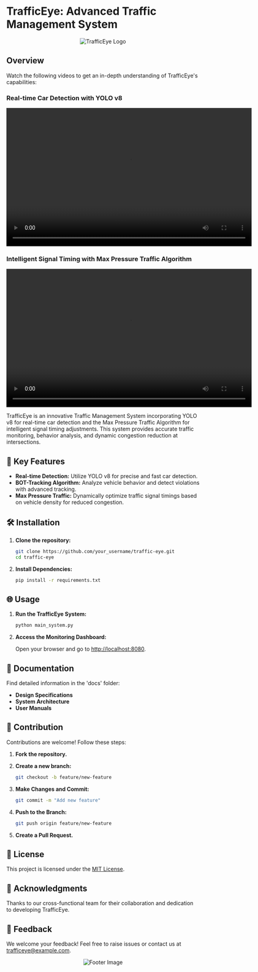 # TrafficEye: Advanced Traffic Management System

<p align="center">
  <img src="traffic_eye_logo.png" alt="TrafficEye Logo">
</p>

## Overview

Watch the following videos to get an in-depth understanding of TrafficEye's capabilities:

### Real-time Car Detection with YOLO v8

<video width="640" height="360" controls>
  <source src="yolo_detection.mp4" type="video/mp4">
  Your browser does not support the video tag.
</video>

### Intelligent Signal Timing with Max Pressure Traffic Algorithm

<video width="640" height="360" controls>
  <source src="max_pressure_traffic.mp4" type="video/mp4">
  Your browser does not support the video tag.
</video>

TrafficEye is an innovative Traffic Management System incorporating YOLO v8 for real-time car detection and the Max Pressure Traffic Algorithm for intelligent signal timing adjustments. This system provides accurate traffic monitoring, behavior analysis, and dynamic congestion reduction at intersections.

## 🚀 Key Features

- **Real-time Detection:** Utilize YOLO v8 for precise and fast car detection.
- **BOT-Tracking Algorithm:** Analyze vehicle behavior and detect violations with advanced tracking.
- **Max Pressure Traffic:** Dynamically optimize traffic signal timings based on vehicle density for reduced congestion.

## 🛠️ Installation

1. **Clone the repository:**

    ```bash
    git clone https://github.com/your_username/traffic-eye.git
    cd traffic-eye
    ```

2. **Install Dependencies:**

    ```bash
    pip install -r requirements.txt
    ```

## 🌐 Usage

1. **Run the TrafficEye System:**

    ```bash
    python main_system.py
    ```

2. **Access the Monitoring Dashboard:**

    Open your browser and go to [http://localhost:8080](http://localhost:8080).

## 📖 Documentation

Find detailed information in the 'docs' folder:

- **Design Specifications**
- **System Architecture**
- **User Manuals**

## 🤝 Contribution

Contributions are welcome! Follow these steps:

1. **Fork the repository.**
2. **Create a new branch:**

    ```bash
    git checkout -b feature/new-feature
    ```

3. **Make Changes and Commit:**

    ```bash
    git commit -m "Add new feature"
    ```

4. **Push to the Branch:**

    ```bash
    git push origin feature/new-feature
    ```

5. **Create a Pull Request.**

## 📜 License

This project is licensed under the [MIT License](LICENSE).

## 🙌 Acknowledgments

Thanks to our cross-functional team for their collaboration and dedication to developing TrafficEye.

## 📣 Feedback

We welcome your feedback! Feel free to raise issues or contact us at trafficeye@example.com.

<p align="center">
  <img src="footer_image.png" alt="Footer Image">
</p>

